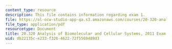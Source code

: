 ```yaml
---
content_type: resource
description: This file contains information regarding exam 1.
file: https://ol-ocw-studio-app-qa.s3.amazonaws.com/courses/20-320-analysis-of-biomolecular-and-cellular-systems-fall-2012/db22135ce233f326462272f5569489d3_MIT20_320F12_2011Exam_1.pdf
file_type: application/pdf
resourcetype: Document
title: 20.320 Analysis of Biomolecular and Cellular Systems, 2011 Exam 1
uid: db22135c-e233-f326-4622-72f5569489d3
---
```

